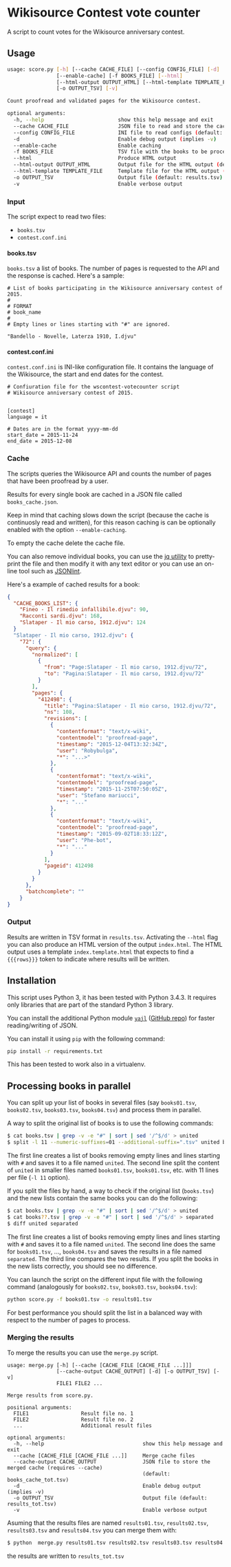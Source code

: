 # Wikisource Contest vote counter

A script to count votes for the Wikisource anniversary contest.

## Usage
```bash
usage: score.py [-h] [--cache CACHE_FILE] [--config CONFIG_FILE] [-d]
                [--enable-cache] [-f BOOKS_FILE] [--html]
                [--html-output OUTPUT_HTML] [--html-template TEMPLATE_FILE]
                [-o OUTPUT_TSV] [-v]

Count proofread and validated pages for the Wikisource contest.

optional arguments:
  -h, --help                        show this help message and exit
  --cache CACHE_FILE                JSON file to read and store the cache (default: books_cache.json)
  --config CONFIG_FILE              INI file to read configs (default: contest.conf.ini)
  -d                                Enable debug output (implies -v)
  --enable-cache                    Enable caching
  -f BOOKS_FILE                     TSV file with the books to be processed (default: books.tsv)
  --html                            Produce HTML output
  --html-output OUTPUT_HTML         Output file for the HTML output (default: index.html)
  --html-template TEMPLATE_FILE     Template file for the HTML output (default: index.template.html)
  -o OUTPUT_TSV                     Output file (default: results.tsv)
  -v                                Enable verbose output
```

### Input
The script expect to read two files:
* `books.tsv`
* `contest.conf.ini`

#### books.tsv
`books.tsv` a list of books. The number of pages is requested to the API and the response is cached.
Here's a sample:
```
# List of books participating in the Wikisource anniversary contest of 2015.
#
# FORMAT
# book_name
#
# Empty lines or lines starting with "#" are ignored.

"Bandello - Novelle, Laterza 1910, I.djvu"
```

#### contest.conf.ini
`contest.conf.ini` is INI-like configuration file.
It contains the language of the Wikisource, the start and end dates for the contest.

```
# Confiuration file for the wscontest-votecounter script
# Wikisource anniversary contest of 2015.


[contest]
language = it

# Dates are in the format yyyy-mm-dd
start_date = 2015-11-24
end_date = 2015-12-08
```

### Cache
The scripts queries the Wikisource API and counts the number of pages that have
been proofread by a user.

Results for every single book are cached in a JSON file called `books_cache.json`.

Keep in mind that caching slows down the script (because the cache is continuosly
read and written), for this reason caching is can be optionally enabled with the
option `--enable-caching`.

To empty the cache delete the cache file.

You can also remove individual books, you can use the [jq utility](https://stedolan.github.io/jq)
to pretty-print the file and then modify it with any text editor or you can use
an on-line tool such as [JSONlint](http://jsonlint.com/).

Here's a example of cached results for a book: 
```json
{
  "CACHE_BOOKS_LIST": {
    "Fineo - Il rimedio infallibile.djvu": 90,
    "Racconti sardi.djvu": 168,
    "Slataper - Il mio carso, 1912.djvu": 124
  }
  "Slataper - Il mio carso, 1912.djvu": {
    "72": {
      "query": {
        "normalized": [
          {
            "from": "Page:Slataper - Il mio carso, 1912.djvu/72",
            "to": "Pagina:Slataper - Il mio carso, 1912.djvu/72"
          }
        ],
        "pages": {
          "412498": {
            "title": "Pagina:Slataper - Il mio carso, 1912.djvu/72",
            "ns": 108,
            "revisions": [
              {
                "contentformat": "text/x-wiki",
                "contentmodel": "proofread-page",
                "timestamp": "2015-12-04T13:32:34Z",
                "user": "Robybulga",
                "*": "...>"
              },
              {
                "contentformat": "text/x-wiki",
                "contentmodel": "proofread-page",
                "timestamp": "2015-11-25T07:50:05Z",
                "user": "Stefano mariucci",
                "*": "..."
              },
              {
                "contentformat": "text/x-wiki",
                "contentmodel": "proofread-page",
                "timestamp": "2015-09-02T18:33:12Z",
                "user": "Phe-bot",
                "*": "..."
              }
            ],
            "pageid": 412498
          }
        }
      },
      "batchcomplete": ""
    }
}
```

### Output
Results are written in TSV format in `results.tsv`. Activating the `--html` flag you can
also produce an HTML version of the output `index.html`.
The HTML output uses a template `index.template.html` that expects to find a `{{{rows}}}`
token to indicate where results will be written.

## Installation

This script uses Python 3, it has been tested with Python 3.4.3.
It requires only libraries that are part of the standard Python 3 library.

You can install the additional Python module [`yajl`](https://pypi.python.org/pypi/yajl/0.3.5)
([GitHub repo](https://github.com/rtyler/py-yajl/)) for faster reading/writing of JSON.

You can install it using `pip` with the following command:
```bash
pip install -r requirements.txt
```
This has been tested to work also in a virtualenv.

## Processing books in parallel

You can split up your list of books in several files (say `books01.tsv`, `books02.tsv`,
`books03.tsv`, `books04.tsv`) and process them in parallel.

A way to split the original list of books is to use the following commands:
```bash
$ cat books.tsv | grep -v -e "#" | sort | sed '/^$/d' > united
$ split -l 11 --numeric-suffixes=01 --additional-suffix=".tsv" united books
```
The first line creates a list of books removing empty lines and lines starting with `#`
and saves it to a file named `united`. The second line split the content of `united`
in smaller files named `books01.tsv`, `books01.tsv`, etc. with 11 lines per file
(`-l 11` option).

If you split the files by hand, a way to check if the original list (`books.tsv`) and
the new lists contain the same books you can do the following:

```bash
$ cat books.tsv | grep -v -e "#" | sort | sed '/^$/d' > united
$ cat books??.tsv | grep -v -e "#" | sort | sed '/^$/d' > separated
$ diff united separated
```
The first line creates a list of books removing empty lines and lines starting with `#`
and saves it to a file named `united`. The second line does the same for `books01.tsv`, ...,
`books04.tsv` and saves the results in a file named `separated`.
The third line compares the two results. If you split the books in the new lists correctly,
you should see no difference.

You can launch the script on the different input file with the following command
(analogously for `books02.tsv`, `books03.tsv`, `books04.tsv`):
```bash
python score.py -f books01.tsv -o results01.tsv
```

For best performance you should split the list in a balanced way with respect to the number
of pages to process.

### Merging the results

To merge the results you can use the `merge.py` script.
```
usage: merge.py [-h] [--cache [CACHE_FILE [CACHE_FILE ...]]]
                [--cache-output CACHE_OUTPUT] [-d] [-o OUTPUT_TSV] [-v]
                FILE1 FILE2 ...

Merge results from score.py.

positional arguments:
  FILE1                 Result file no. 1
  FILE2                 Result file no. 2
  ...                   Additional result files

optional arguments:
  -h, --help                                show this help message and exit
  --cache [CACHE_FILE [CACHE_FILE ...]]     Merge cache files
  --cache-output CACHE_OUTPUT               JSON file to store the merged cache (requires --cache)
                                            (default: books_cache_tot.tsv)
  -d                                        Enable debug output (implies -v)
  -o OUTPUT_TSV                             Output file (default: results_tot.tsv)
  -v                                        Enable verbose output
```

Asuming that the results files are named `results01.tsv`, `results02.tsv`, `results03.tsv`
and `results04.tsv` you can merge them with:
```bash
$ python  merge.py results01.tsv results02.tsv results03.tsv results04.tsv
```
the results are written to `results_tot.tsv`
